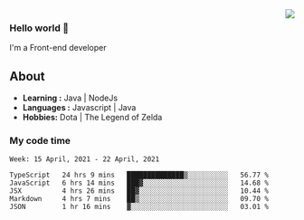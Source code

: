 <img align='right' src="https://github-readme-stats.vercel.app/api?username=jumodada&show_icons=true&theme=vue">

### Hello world 👋

I'm a Front-end developer 
    
## About
-  **Learning :** Java | NodeJs
-  **Languages :** Javascript | Java
-  **Hobbies:** Dota | The Legend of Zelda

### My code time

<!--START_SECTION:waka-->
```text
Week: 15 April, 2021 - 22 April, 2021

TypeScript   24 hrs 9 mins   ██████████████▒░░░░░░░░░░   56.77 % 
JavaScript   6 hrs 14 mins   ███▓░░░░░░░░░░░░░░░░░░░░░   14.68 % 
JSX          4 hrs 26 mins   ██▓░░░░░░░░░░░░░░░░░░░░░░   10.44 % 
Markdown     4 hrs 7 mins    ██▒░░░░░░░░░░░░░░░░░░░░░░   09.70 % 
JSON         1 hr 16 mins    ▓░░░░░░░░░░░░░░░░░░░░░░░░   03.01 % 
```
<!--END_SECTION:waka-->
